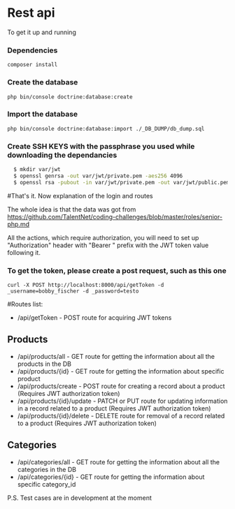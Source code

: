 # Rest api

To get it up and running

### Dependencies

    composer install

### Create the database

    php bin/console doctrine:database:create

### Import the database

    php bin/console doctrine:database:import ./_DB_DUMP/db_dump.sql

### Create SSH KEYS with the passphrase you used while downloading the dependancies

``` bash
  $ mkdir var/jwt
  $ openssl genrsa -out var/jwt/private.pem -aes256 4096
  $ openssl rsa -pubout -in var/jwt/private.pem -out var/jwt/public.pem
```

#That's it. Now explanation of the login and routes

The whole idea is that the data was got from https://github.com/TalentNet/coding-challenges/blob/master/roles/senior-php.md

All the actions, which require authorization, you will need to set up "Authorization" header with "Bearer " prefix with the JWT token value following it.

### To get the token, please create a post request, such as this one

    curl -X POST http://localhost:8000/api/getToken -d _username=bobby_fischer -d _password=testo


#Routes list:
  - /api/getToken - POST route for acquiring JWT tokens

  ## Products
  - /api/products/all - GET route for getting the information about all the products in the DB
  - /api/products/{id} - GET route for getting the information about specific product
  - /api/products/create - POST route for creating a record about a product (Requires JWT authorization token)
  - /api/products/{id}/update - PATCH or PUT route for updating information in a record related to a product (Requires JWT authorization token)
  - /api/products/{id}/delete - DELETE route for removal of a record related to a product (Requires JWT authorization token)

  ## Categories
  - /api/categories/all - GET route for getting the information about all the categories in the DB
  - /api/categories/{id} - GET route for getting the information about specific category_id

  P.S. Test cases are in development at the moment
